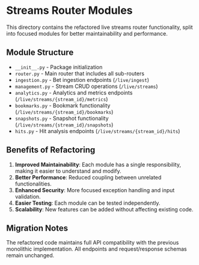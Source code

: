 # Streams Router Modules

This directory contains the refactored live streams router functionality, split into focused modules for better maintainability and performance.

## Module Structure

- `__init__.py` - Package initialization
- `router.py` - Main router that includes all sub-routers
- `ingestion.py` - Bet ingestion endpoints (`/live/ingest`)
- `management.py` - Stream CRUD operations (`/live/streams`)
- `analytics.py` - Analytics and metrics endpoints (`/live/streams/{stream_id}/metrics`)
- `bookmarks.py` - Bookmark functionality (`/live/streams/{stream_id}/bookmarks`)
- `snapshots.py` - Snapshot functionality (`/live/streams/{stream_id}/snapshots`)
- `hits.py` - Hit analysis endpoints (`/live/streams/{stream_id}/hits`)

## Benefits of Refactoring

1. **Improved Maintainability**: Each module has a single responsibility, making it easier to understand and modify.
2. **Better Performance**: Reduced coupling between unrelated functionalities.
3. **Enhanced Security**: More focused exception handling and input validation.
4. **Easier Testing**: Each module can be tested independently.
5. **Scalability**: New features can be added without affecting existing code.

## Migration Notes

The refactored code maintains full API compatibility with the previous monolithic implementation. All endpoints and request/response schemas remain unchanged.